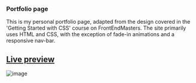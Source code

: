 ### Portfolio page

This is my personal portfolio page, adapted from the design covered in the 'Getting Started with CSS' course on FrontEndMasters. The site primarily uses HTML and CSS, with the exception of fade-in animations and a responsive nav-bar.

## [Live preview](https://incolorate.github.io/portfolio/)

![image](https://user-images.githubusercontent.com/88613908/220995943-5414ba6f-5a8d-4476-a8b5-677535a8e2ae.png)
